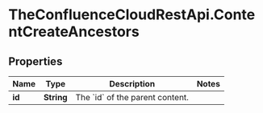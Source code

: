 # TheConfluenceCloudRestApi.ContentCreateAncestors

## Properties
Name | Type | Description | Notes
------------ | ------------- | ------------- | -------------
**id** | **String** | The &#x60;id&#x60; of the parent content. | 
